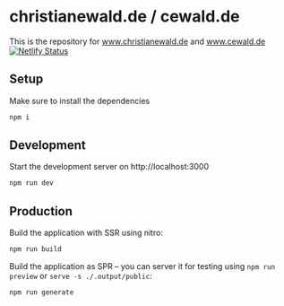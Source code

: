 # christianewald.de / cewald.de

This is the repository for www.christianewald.de and www.cewald.de
[![Netlify Status](https://api.netlify.com/api/v1/badges/a89881d0-44a2-402a-a08c-b187ced74559/deploy-status)](https://app.netlify.com/sites/cewald/deploys)

## Setup

Make sure to install the dependencies

```bash
npm i
```

## Development

Start the development server on http://localhost:3000

```bash
npm run dev
```

## Production

Build the application with SSR using nitro:

```bash
npm run build
```

Build the application as SPR – you can server it for testing using `npm run preview` or `serve -s ./.output/public`:

```bash
npm run generate
```
